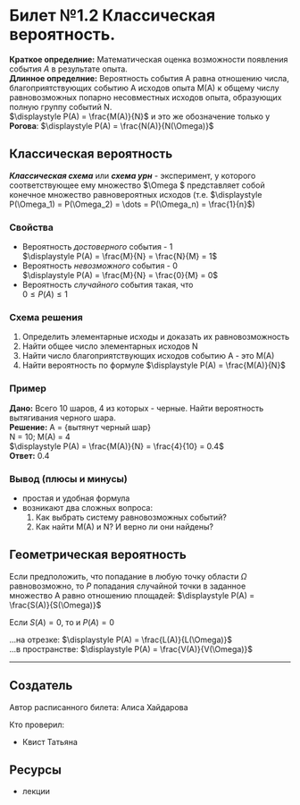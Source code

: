 # Билет №1.2 Классическая вероятность.

**Краткое определние:** Математическая оценка возможности появления события $A$ в результате опыта.  
**Длинное определние:** Вероятность события А равна отношению числа, благоприятствующих событию А исходов опыта M(A) к общему числу равновозможных попарно несовместных исходов опыта, образующих полную группу событий N.  
$\displaystyle  P(A) = \frac{M(A)}{N}$ и это же обозначение только у **Рогова**: $\displaystyle P(A) = \frac{N(A)}{N(\Omega)}$


## Классическая вероятность


***Классическая схема*** или ***схема урн*** - эксперимент, у которого соответствующее ему множество  $\Omega $ представляет собой конечное множество равновероятных исходов (т.е. $\displaystyle P(\Omega_1) = P(\Omega_2) = \dots = P(\Omega_n) = \frac{1}{n}$)

### Свойства

- Вероятность *достоверного* события - 1  
    $\displaystyle  P(A) = \frac{M}{N} = \frac{N}{M} = 1$
- Вероятность *невозможного* события - 0  
    $\displaystyle  P(A) = \frac{M}{N} = \frac{0}{M} = 0$
- Вероятность *случайного* события такая, что  
    $\displaystyle  0 \leq P(A) \leq 1$
    
### Схема решения

1. Определить элементарные исходы и доказать их равновозможность
2. Найти общее число элементарных исходов N
3. Найти число благоприятствующих исходов событию A - это M(A)
4. Найти вероятность по формуле $\displaystyle  P(A) = \frac{M(A)}{N}$

### Пример

**Дано:** Всего 10 шаров, 4 из которых - черные. Найти вероятность вытягивания черного шара.  
**Решение:** A = {вытянут черный шар}  
N = 10; M(A) = 4  
$\displaystyle  P(A) = \frac{M(A)}{N} = \frac{4}{10} = 0.4$  
**Ответ:** 0.4

### Вывод (плюсы и минусы)

- простая и удобная формула
- возникают два сложных вопроса:
    1. Как выбрать систему равновозможных событий?
    2. Как найти M(A) и N? И верно ли они найдены?
    
## Геометрическая вероятность

Если предположить, что попадание в любую точку области $\Omega$ равновозможно, то $P$ попадания случайной точки в заданное множество A равно отношению площадей: $\displaystyle  P(A) = \frac{S(A)}{S(\Omega)}$

Если $S(A) = 0$, то и $P(A) = 0$

...на отрезке: $\displaystyle  P(A) = \frac{L(A)}{L(\Omega)}$  
...в пространстве: $\displaystyle  P(A) = \frac{V(A)}{V(\Omega)}$

---
## Создатель

Автор расписанного билета: Алиса Хайдарова

Кто проверил:
- Квист Татьяна

## Ресурсы
- лекции
